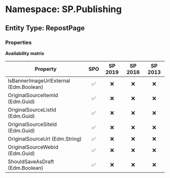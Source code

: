 # Namespace: SP.Publishing

## Entity Type: RepostPage

### Properties

**Availability matrix**

Property | SPO | SP 2019 | SP 2016 | SP 2013
----------|:---:|:-------:|:-------:|:-------:
IsBannerImageUrlExternal (Edm.Boolean) | ✅ | ❌ | ❌ | ❌
OriginalSourceItemId (Edm.Guid) | ✅ | ❌ | ❌ | ❌
OriginalSourceListId (Edm.Guid) | ✅ | ❌ | ❌ | ❌
OriginalSourceSiteId (Edm.Guid) | ✅ | ❌ | ❌ | ❌
OriginalSourceUrl (Edm.String) | ✅ | ❌ | ❌ | ❌
OriginalSourceWebId (Edm.Guid) | ✅ | ❌ | ❌ | ❌
ShouldSaveAsDraft (Edm.Boolean) | ✅ | ❌ | ❌ | ❌